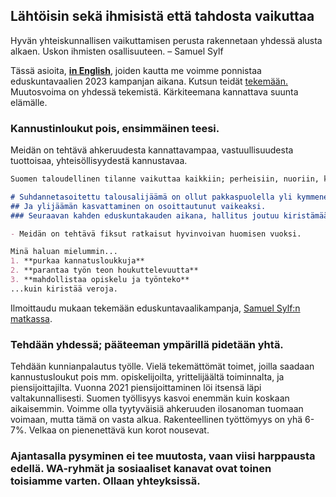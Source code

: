 ## Lähtöisin sekä ihmisistä että tahdosta vaikuttaa

Hyvän yhteiskunnallisen vaikuttamisen perusta rakennetaan yhdessä alusta alkaen. Uskon ihmisten osallisuuteen.
– Samuel Sylf

Tässä asioita, **[in English](https://samuelsylf.github.io/blog-in-english/)**, joiden kautta me voimme ponnistaa eduskuntavaalien 2023 kampanjan aikana. Kutsun teidät [tekemään.](https://forms.gle/1zbDPFrNhu2qC7gd8) Muutosvoima on yhdessä tekemistä. Kärkiteemana kannattava suunta elämälle. 


### Kannustinloukut pois, ensimmäinen teesi. 

Meidän on tehtävä ahkeruudesta kannattavampaa, vastuullisuudesta tuottoisaa, yhteisöllisyydestä kannustavaa.

```markdown
Suomen taloudellinen tilanne vaikuttaa kaikkiin; perheisiin, nuoriin, kokeneisiin ikäihmisiin.

# Suhdannetasoitettu talousalijäämä on ollut pakkaspuolella yli kymmenen vuoden ajan
## Ja ylijäämän kasvattaminen on osoittautunut vaikeaksi.
### Seuraavan kahden eduskuntakauden aikana, hallitus joutuu kiristämään _jotain_

- Meidän on tehtävä fiksut ratkaisut hyvinvoivan huomisen vuoksi. 

Minä haluan mielummin...
1. **purkaa kannatusloukkuja**
2. **parantaa työn teon houkuttelevuutta**
3. **mahdollistaa opiskelu ja työnteko**
...kuin kiristää veroja. 
```

Ilmoittaudu mukaan tekemään eduskuntavaalikampanja, [Samuel Sylf:n matkassa](https://forms.gle/1zbDPFrNhu2qC7gd8).

### Tehdään yhdessä; pääteeman ympärillä pidetään yhtä.

Tehdään kunnianpalautus työlle. Vielä tekemättömät toimet, joilla saadaan kannustusloukut pois mm. opiskelijoilta, yrittelijäältä toiminnalta, ja piensijoittajilta. 
Vuonna 2021 piensijoittaminen löi itsensä läpi valtakunnallisesti. Suomen työllisyys kasvoi enemmän kuin koskaan aikaisemmin. Voimme olla tyytyväisiä ahkeruuden ilosanoman tuomaan voimaan, mutta tämä on vasta alkua. Rakenteellinen työttömyys on yhä 6-7%. Velkaa on pienenettävä kun korot nousevat.

### Ajantasalla pysyminen ei tee muutosta, vaan viisi harppausta edellä. WA-ryhmät ja sosiaaliset kanavat ovat toinen toisiamme varten. Ollaan yhteyksissä. 
